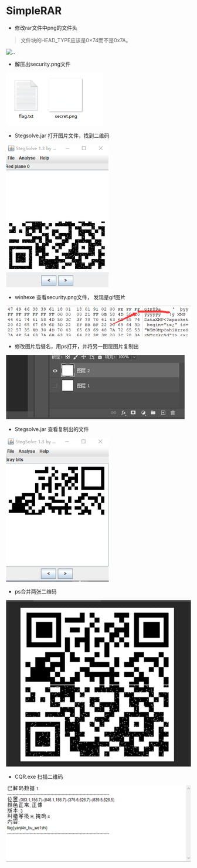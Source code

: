 
# SimpleRAR


* 修改rar文件中png的文件头
> 文件块的HEAD_TYPE应该是0×74而不是0x7A。

![..](img/simplerar/simplerar1.png)

* 解压出security.png文件

![..](img/simplerar/simplerar2.png)


* Stegsolve.jar 打开图片文件，找到二维码

![..](img/simplerar/simplerar3.png)

* winhexe 查看security.png文件， 发现是gif图片

![..](img/simplerar/simplerar5.png)

* 修改图片后缀名，用ps打开，并将另一图层图片复制出

![..](img/simplerar/simplerar6.png)

* Stegsolve.jar 查看复制出的文件

![..](img/simplerar/simplerar7.png)

* ps合并两张二维码

![..](img/simplerar/simplerar8.png)

* CQR.exe 扫描二维码

![..](img/simplerar/simplerar9.png)
